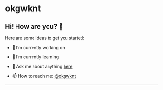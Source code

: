 # okgwknt

## Hi! How are you? 👋

Here are some ideas to get you started:

- 🔭 I’m currently working on

- 🌱 I’m currently learning

- 💬 Ask me about anything [here](https://github.com/okgwknt/okgwknt/issues)

- 📫 How to reach me: [@okgwknt](https://github.com/okgwknt)

  <!-- - 😄 Pronouns: ... -->
  <!-- - ⚡ Fun fact: ... -->
  <!-- - 🤔 I’m looking for help with ... -->
  <!-- - 👯 I’m looking to collaborate on ... -->

  <!-- Hello, Ubuntu. -->
---
